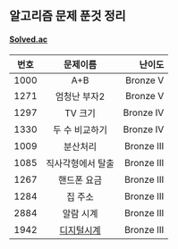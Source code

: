 ## 알고리즘 문제 푼것 정리

#### <a href = "https://solved.ac/">Solved.ac</a>

| 번호 | 문제이름 | 난이도 |
| --- |:---:| ---:|
1000 | A+B | Bronze V
1271 | 엄청난 부자2 | Bronze V
1297 | TV 크기 | Bronze IV
1330 | 두 수 비교하기 | Bronze IV
1009 | 분산처리 | Bronze III
1085 | 직사각형에서 탈출 | Bronze III
1267 | 핸드폰 요금 | Bronze III
1284 | 집 주소 | Bronze III
2884 | 알람 시계 | Bronze III
1942 | [디지털시계](https://www.acmicpc.net/problem/1942) | Bronze III


